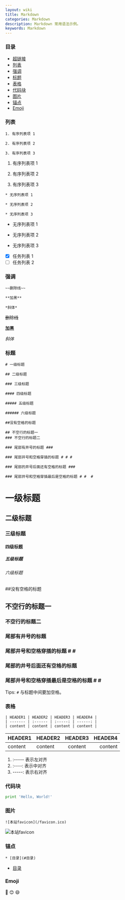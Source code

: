 ```yaml
---
layout: wiki
title: Markdown
categories: Markdown
description: Markdown 常用语法示例。
keywords: Markdown
---
```


### 目录

* [超链接](#超链接)
* [列表](#列表)
* [强调](#强调)
* [标题](#标题)
* [表格](#表格)
* [代码块](#代码块)
* [图片](#图片)
* [锚点](#锚点)
* [Emoji](#emoji)



### 列表

```
1. 有序列表项 1

2. 有序列表项 2

3. 有序列表项 3
```

1. 有序列表项 1

2. 有序列表项 2

3. 有序列表项 3

```
* 无序列表项 1

* 无序列表项 2

* 无序列表项 3
```

* 无序列表项 1

* 无序列表项 2

* 无序列表项 3

- [x] 任务列表 1
- [ ] 任务列表 2

### 强调

```
~~删除线~~

**加黑**

*斜体*
```

~~删除线~~

**加黑**

*斜体*

### 标题

```
# 一级标题

## 二级标题

### 三级标题

#### 四级标题

##### 五级标题

###### 六级标题

##没有空格的标题

## 不空行的标题一
### 不空行的标题二

### 尾部有井号的标题 ###

### 尾部井号和空格穿插的标题 # # #

### 尾部的井号后面还有空格的标题 ###  

### 尾部井号和空格穿插最后是空格的标题 # #  #    
```

# 一级标题

## 二级标题

### 三级标题

#### 四级标题

##### 五级标题

###### 六级标题

##没有空格的标题

## 不空行的标题一
### 不空行的标题二

### 尾部有井号的标题 ###

### 尾部井号和空格穿插的标题 # # #

### 尾部的井号后面还有空格的标题 ###  

### 尾部井号和空格穿插最后是空格的标题 # #  #    

Tips: `#` 与标题中间要加空格。

### 表格

```
| HEADER1 | HEADER2 | HEADER3 | HEADER4 |
| ------- | :------ | :-----: | ------: |
| content | content | content | content |
```

| HEADER1 | HEADER2 | HEADER3 | HEADER4 |
| ------- | :------ | :-----: | ------: |
| content | content | content | content |

1. :----- 表示左对齐
2. :----: 表示中对齐
3. -----: 表示右对齐

### 代码块

```python
print 'Hello, World!'
```

### 图片

```
![本站favicon](/favicon.ico)
```

![本站favicon](/favicon.ico)

### 锚点

```
* [目录](#目录)
```

* [目录](#目录)

### Emoji

:camel:
:blush:
:smile:
